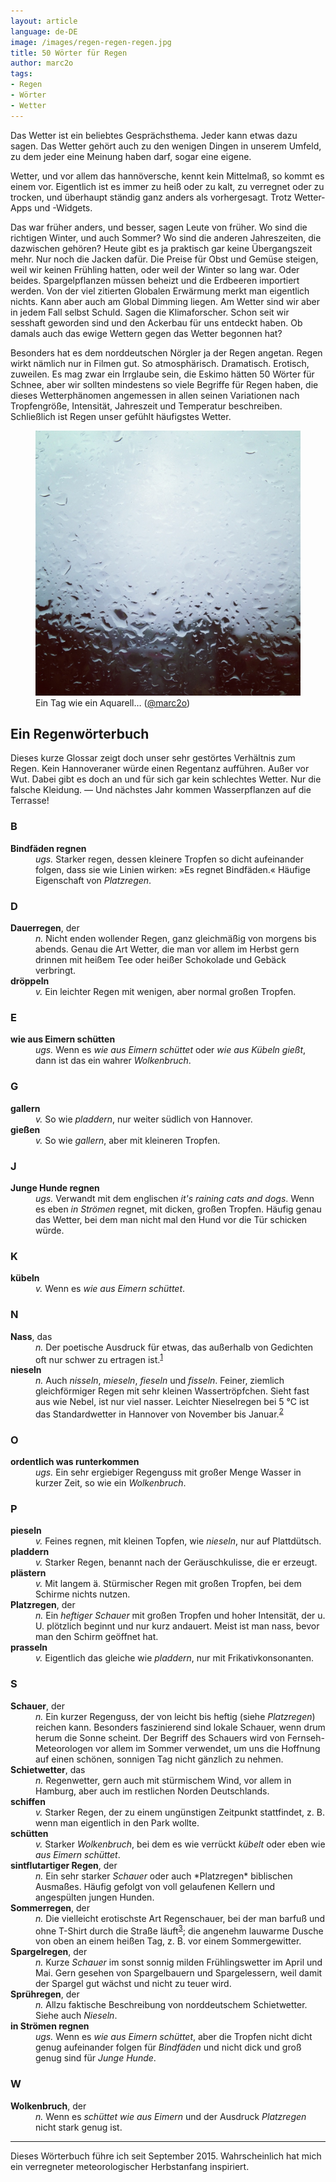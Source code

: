```yaml
---
layout: article
language: de-DE
image: /images/regen-regen-regen.jpg
title: 50 Wörter für Regen
author: marc2o
tags:
- Regen
- Wörter
- Wetter
---
```


Das Wetter ist ein beliebtes Gesprächsthema. Jeder kann etwas dazu sagen. Das Wetter gehört auch zu den wenigen Dingen in unserem Umfeld, zu dem jeder eine Meinung haben darf, sogar eine eigene.

<!--more-->

Wetter, und vor allem das hannöversche, kennt kein Mittelmaß, so kommt es einem vor. Eigentlich ist es immer zu heiß oder zu kalt, zu verregnet oder zu trocken, und überhaupt ständig ganz anders als vorhergesagt. Trotz Wetter-Apps und -Widgets.

Das war früher anders, und besser, sagen Leute von früher. Wo sind die richtigen Winter, und auch Sommer? Wo sind die anderen Jahreszeiten, die dazwischen gehören? Heute gibt es ja praktisch gar keine Übergangszeit mehr. Nur noch die Jacken dafür. Die Preise für Obst und Gemüse steigen, weil wir keinen Frühling hatten, oder weil der Winter so lang war. Oder beides. Spargelpflanzen müssen beheizt und die Erdbeeren importiert werden. Von der viel zitierten Globalen Erwärmung merkt man eigentlich nichts. Kann aber auch am Global Dimming liegen. Am Wetter sind wir aber in jedem Fall selbst Schuld. Sagen die Klimaforscher. Schon seit wir sesshaft geworden sind und den Ackerbau für uns entdeckt haben. Ob damals auch das ewige Wettern gegen das Wetter begonnen hat?

Besonders hat es dem norddeutschen Nörgler ja der Regen angetan. Regen wirkt nämlich nur in Filmen gut. So atmosphärisch. Dramatisch. Erotisch, zuweilen. Es mag zwar ein Irrglaube sein, die Eskimo hätten 50 Wörter für Schnee, aber wir sollten mindestens so viele Begriffe für Regen haben, die dieses Wetterphänomen angemessen in allen seinen Variationen nach Tropfengröße, Intensität, Jahreszeit und Temperatur beschreiben. Schließlich ist Regen unser gefühlt häufigstes Wetter. 

<figure>
<img src="/images/regen-regen-regen.jpg" alt="Dauerregen">
<figcaption>Ein Tag wie ein Aquarell… (<a href="https://instagram.com/p/QW4C3AKl8_/?taken-by=marc2o" rel="me">@marc2o</a>)</figcaption>
</figure>

## Ein Regenwörterbuch

Dieses kurze Glossar zeigt doch unser sehr gestörtes Verhältnis zum Regen. Kein Hannoveraner würde einen Regentanz aufführen. Außer vor Wut. Dabei gibt es doch an und für sich gar kein schlechtes Wetter. Nur die falsche Kleidung. — Und nächstes Jahr kommen Wasserpflanzen auf die Terrasse!

### B

<dl>
	<dt><strong>Bindfäden regnen</strong></dt>
	<dd><em>ugs.</em> Starker regen, dessen kleinere Tropfen so dicht aufeinander folgen, dass sie wie Linien wirken: »Es regnet Bindfäden.« Häufige Eigenschaft von <em>Platzregen</em>.</dd>
</dl>

### D

<dl>
	<dt><strong>Dauerregen</strong>, der</dt>
	<dd><em>n.</em> Nicht enden wollender Regen, ganz gleichmäßig von morgens bis abends. Genau die Art Wetter, die man vor allem im Herbst gern drinnen mit heißem Tee oder heißer Schokolade und Gebäck verbringt.</dd>
	<dt><strong>dröppeln</strong></dt>
	<dd><em>v.</em> Ein leichter Regen mit wenigen, aber normal großen Tropfen.</dd>
</dl>

### E

<dl>
	<dt><strong>wie aus Eimern schütten</strong></dt>
	<dd><em>ugs.</em> Wenn es <em>wie aus Eimern schüttet</em> oder <em>wie aus Kübeln gießt</em>, dann ist das ein wahrer <em>Wolkenbruch</em>.</dd>
</dl>

### G

<dl>
	<dt><strong>gallern</strong></dt>
	<dd><em>v.</em> So wie <em>pladdern</em>, nur weiter südlich von Hannover.</dd>
	<dt><strong>gießen</strong></dt>
	<dd><em>v.</em> So wie <em>gallern</em>, aber mit kleineren Tropfen.</dd>
</dl>

### J

<dl>
	<dt><strong>Junge Hunde regnen</strong></dt>
	<dd><em>ugs.</em> Verwandt mit dem englischen <em>it's raining cats and dogs</em>. Wenn es eben <em>in Strömen</em> regnet, mit dicken, großen Tropfen. Häufig genau das Wetter, bei dem man nicht mal den Hund vor die Tür schicken würde.</dd>
</dl>

### K

<dl>
	<dt><strong>kübeln</strong></dt>
	<dd><em>v.</em> Wenn es <em>wie aus Eimern schüttet</em>.</dd>
</dl>

### N

<dl>
	<dt><strong>Nass</strong>, das</dt>  
	<dd><em>n.</em> Der poetische Ausdruck für etwas, das außerhalb von Gedichten oft nur schwer zu ertragen ist.<sup id="fnref:1" role="doc-noteref"><a href="#fn:1" class="footnote" rel="footnote">1</a></sup></dd>
	<dt><strong>nieseln</strong></dt>
	<dd><em>n.</em> Auch <em>nisseln</em>, <em>mieseln</em>, <em>fieseln</em> und <em>fisseln</em>. Feiner, ziemlich gleichförmiger Regen mit sehr kleinen Wassertröpfchen. Sieht fast aus wie Nebel, ist nur viel nasser. Leichter Nieselregen bei 5 °C ist das Standardwetter in Hannover von November bis Januar.<sup id="fnref:2" role="doc-noteref"><a href="#fn:2" class="footnote" rel="footnote">2</a></sup></dd>
</dl>

### O

<dl>
	<dt><strong>ordentlich was runterkommen</strong></dt>
	<dd><em>ugs.</em> Ein sehr ergiebiger Regenguss mit großer Menge Wasser in kurzer Zeit, so wie ein <em>Wolkenbruch</em>.</dd>
</dl>

### P

<dl>
	<dt><strong>pieseln</strong></dt>
	<dd><em>v.</em> Feines regnen, mit kleinen Topfen, wie <em>nieseln</em>, nur auf Plattdütsch.</dd>
	<dt><strong>pladdern</strong></dt>
	<dd><em>v.</em> Starker Regen, benannt nach der Geräuschkulisse, die er erzeugt.</dd>
	<dt><strong>plästern</strong></dt>
	<dd><em>v.</em> Mit langem ä. Stürmischer Regen mit großen Tropfen, bei dem Schirme nichts nutzen.</dd>
	<dt><strong>Platzregen</strong>, der</dt>
	<dd><em>n.</em> Ein <em>heftiger Schauer</em> mit großen Tropfen und hoher Intensität, der u. U. plötzlich beginnt und nur kurz andauert. Meist ist man nass, bevor man den Schirm geöffnet hat.</dd>
	<dt><strong>prasseln</strong></dt>
	<dd><em>v.</em> Eigentlich das gleiche wie <em>pladdern</em>, nur mit Frikativkonsonanten.</dd>
</dl>

### S

<dl>
	<dt><strong>Schauer</strong>, der</dt>
	<dd><em>n.</em> Ein kurzer Regenguss, der von leicht bis heftig (siehe <em>Platzregen</em>) reichen kann. Besonders faszinierend sind lokale Schauer, wenn drum herum die Sonne scheint. Der Begriff des Schauers wird von Fernseh-Meteorologen vor allem im Sommer verwendet, um uns die Hoffnung auf einen schönen, sonnigen Tag nicht gänzlich zu nehmen.</dd>
	<dt><strong>Schietwetter</strong>, das</dt>
	<dd><em>n.</em> Regenwetter, gern auch mit stürmischem Wind, vor allem in Hamburg, aber auch im restlichen Norden Deutschlands.</dd>
	<dt><strong>schiffen</strong></dt>
	<dd><em>v.</em> Starker Regen, der zu einem ungünstigen Zeitpunkt stattfindet, z. B. wenn man eigentlich in den Park wollte.</dd>
	<dt><strong>schütten</strong></dt>
	<dd><em>v.</em> Starker <em>Wolkenbruch</em>, bei dem es wie verrückt <em>kübelt</em> oder eben wie <em>aus Eimern schüttet</em>.</dd>
	<dt><strong>sintflutartiger Regen</strong>, der</dt>
	<dd><em>n.</em> Ein sehr starker <em>Schauer</em> oder auch *Platzregen* biblischen Ausmaßes. Häufig gefolgt von voll gelaufenen Kellern und angespülten jungen Hunden.</dd>
	<dt><strong>Sommerregen</strong>, der</dt>
	<dd><em>n.</em> Die vielleicht erotischste Art Regenschauer, bei der man barfuß und ohne T-Shirt durch die Straße läuft<sup id="fnref:3" role="doc-noteref"><a href="#fn:3" class="footnote" rel="footnote">3</a></sup>; die angenehm lauwarme Dusche von oben an einem heißen Tag, z. B. vor einem Sommergewitter.</dd>
	<dt><strong>Spargelregen</strong>, der</dt>
	<dd><em>n.</em> Kurze <em>Schauer</em> im sonst sonnig milden Frühlingswetter im April und Mai. Gern gesehen von Spargelbauern und Spargelessern, weil damit der Spargel gut wächst und nicht zu teuer wird.</dd>
	<dt><strong>Sprühregen</strong>, der</dt>
	<dd><em>n.</em> Allzu faktische Beschreibung von norddeutschem Schietwetter. Siehe auch <em>Nieseln</em>.</dd>
	<dt><strong>in Strömen regnen</strong></dt>
	<dd><em>ugs.</em> Wenn es <em>wie aus Eimern schüttet</em>, aber die Tropfen nicht dicht genug aufeinander folgen für <em>Bindfäden</em> und nicht dick und groß genug sind für <em>Junge Hunde</em>.</dd>
</dl>

### W

<dl>
	<dt><strong>Wolkenbruch</strong>, der</dt>
	<dd><em>n.</em> Wenn es <em>schüttet wie aus Eimern</em> und der Ausdruck <em>Platzregen</em> nicht stark genug ist.</dd>
</dl>

---

Dieses Wörterbuch führe ich seit September 2015. Wahrscheinlich hat mich ein verregneter meteorologischer Herbstanfang inspiriert.

[^1]: Die Regenromatik kommt am ehesten auf der Innenseite der Fenster auf.
[^2]: Es handelt sich um einen _gefühlten Erfahrungswert_. Also, etwas, das einem wie ein Fakt vorkommt, weil man meint es oft erlebt zu haben.

[^3]: Oder auch ohne T-Shirt.
